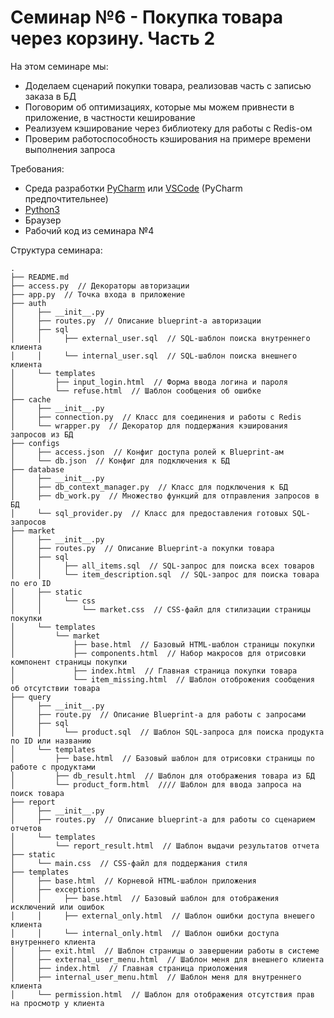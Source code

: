 # Семинар №6 - Покупка товара через корзину. Часть 2

На этом семинаре мы:
- Доделаем сценарий покупки товара, реализовав часть с записью заказа в БД
- Поговорим об оптимизациях, которые мы можем привнести в приложение, в частности кеширование
- Реализуем кэширование через библиотеку для работы с Redis-ом
- Проверим работоспособность кэширования на примере времени выполнения запроса

Требования:
- Среда разработки [PyCharm](https://www.jetbrains.com/pycharm/download) или [VSCode](https://code.visualstudio.com/) (PyCharm предпочтительнее)
- [Python3](https://www.python.org/downloads/)
- Браузер
- Рабочий код из семинара №4

Структура семинара:
```
.
├── README.md
├── access.py  // Декораторы авторизации
├── app.py  // Точка входа в приложение
├── auth
│     ├── __init__.py
│     ├── routes.py  // Описание blueprint-а авторизации
│     ├── sql
│     │     ├── external_user.sql  // SQL-шаблон поиска внутреннего клиента
│     │     └── internal_user.sql  // SQL-шаблон поиска внешнего клиента
│     └── templates
│         ├── input_login.html  // Форма ввода логина и пароля
│         └── refuse.html  // Шаблон сообщения об ошибке
├── cache
│     ├── __init__.py
│     ├── connection.py  // Класс для соединения и работы с Redis
│     └── wrapper.py  // Декоратор для поддержания кэширования запросов из БД
├── configs
│     ├── access.json  // Конфиг доступа ролей к Blueprint-ам
│     └── db.json  // Конфиг для подключения к БД
├── database
│     ├── __init__.py
│     ├── db_context_manager.py  // Класс для подключения к БД
│     ├── db_work.py  // Множество функций для отправления запросов в БД
│     └── sql_provider.py  // Класс для предоставления готовых SQL-запросов
├── market
│     ├── __init__.py
│     ├── routes.py  // Описание Blueprint-а покупки товара
│     ├── sql
│     │     ├── all_items.sql  // SQL-запрос для поиска всех товаров
│     │     └── item_description.sql  // SQL-запрос для поиска товара по его ID
│     ├── static
│     │     └── css
│     │         └── market.css  // CSS-файл для стилизации страницы покупки
│     └── templates
│         └── market
│             ├── base.html  // Базовый HTML-шаблон страницы покупки
│             ├── components.html  // Набор макросов для отрисовки компонент страницы покупки
│             ├── index.html  // Главная страница покупки товара
│             └── item_missing.html  // Шаблон отоброжения сообщения об отсутствии товара
├── query
│     ├── __init__.py
│     ├── route.py  // Описание Blueprint-а для работы с запросами
│     ├── sql
│     │     └── product.sql  // Шаблон SQL-запроса для поиска продукта по ID или названию
│     └── templates
│         ├── base.html  // Базовый шаблон для отрисовки страницы по работе с продуктами
│         ├── db_result.html  // Шаблон для отображения товара из БД
│         └── product_form.html  //// Шаблон для ввода запроса на поиск товара
├── report
│     ├── __init__.py
│     ├── routes.py  // Описание blueprint-а для работы со сценарием отчетов
│     └── templates
│         └── report_result.html  // Шаблон выдачи результатов отчета
├── static
│     └── main.css  // CSS-файл для поддержания стиля
├── templates
│     ├── base.html  // Корневой HTML-шаблон приложения
│     ├── exceptions
│     │     ├── base.html  // Базовый шаблон для отображения исключений или ошибок
│     │     ├── external_only.html  // Шаблон ошибки доступа внешего клиента
│     │     └── internal_only.html  // Шаблон ошибки доступа внутреннего клиента
│     ├── exit.html  // Шаблон страницы о завершении работы в системе
│     ├── external_user_menu.html  // Шаблон меня для внешнего клиента
│     ├── index.html  // Главная страница приоложения
│     ├── internal_user_menu.html  // Шаблон меня для внутреннего клиента
│     └── permission.html  // Шаблон для отображения отсутствия прав на просмотр у клиента
```